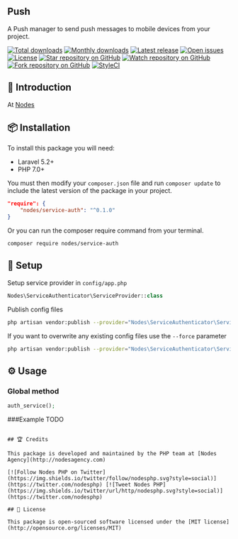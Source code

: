 ## Push

A Push manager to send push messages to mobile devices from your project.

[![Total downloads](https://img.shields.io/packagist/dt/nodes/service-auth.svg)](https://packagist.org/packages/nodes/service-auth)
[![Monthly downloads](https://img.shields.io/packagist/dm/nodes/service-auth.svg)](https://packagist.org/packages/nodes/service-auth)
[![Latest release](https://img.shields.io/packagist/v/nodes/service-auth.svg)](https://packagist.org/packages/nodes/service-auth)
[![Open issues](https://img.shields.io/github/issues/nodes-php/service-auth.svg)](https://github.com/nodes-php/service-auth/issues)
[![License](https://img.shields.io/packagist/l/nodes/service-auth.svg)](https://packagist.org/packages/nodes/service-auth)
[![Star repository on GitHub](https://img.shields.io/github/stars/nodes-php/service-auth.svg?style=social&label=Star)](https://github.com/nodes-php/service-auth/stargazers)
[![Watch repository on GitHub](https://img.shields.io/github/watchers/nodes-php/service-auth.svg?style=social&label=Watch)](https://github.com/nodes-php/service-auth/watchers)
[![Fork repository on GitHub](https://img.shields.io/github/forks/nodes-php/service-auth.svg?style=social&label=Fork)](https://github.com/nodes-php/service-auth/network)
[![StyleCI](https://styleci.io/repos/73100002/shield)](https://styleci.io/repos/73100002)

## 📝 Introduction

At [Nodes](http://nodesagency.com)

## 📦 Installation

To install this package you will need:

* Laravel 5.2+
* PHP 7.0+


You must then modify your `composer.json` file and run `composer update` to include the latest version of the package in your project.

```json
"require": {
    "nodes/service-auth": "^0.1.0"
}
```

Or you can run the composer require command from your terminal.

```bash
composer require nodes/service-auth
```

## 🔧 Setup

Setup service provider in `config/app.php`

```php
Nodes\ServiceAuthenticator\ServiceProvider::class
```

Publish config files

```bash
php artisan vendor:publish --provider="Nodes\ServiceAuthenticator\ServiceProvider"
```

If you want to overwrite any existing config files use the `--force` parameter

```bash
php artisan vendor:publish --provider="Nodes\ServiceAuthenticator\ServiceProvider" --force
```

## ⚙ Usage

### Global method

```php
auth_service();
```

###Example
TODO
```

## 🏆 Credits

This package is developed and maintained by the PHP team at [Nodes Agency](http://nodesagency.com)

[![Follow Nodes PHP on Twitter](https://img.shields.io/twitter/follow/nodesphp.svg?style=social)](https://twitter.com/nodesphp) [![Tweet Nodes PHP](https://img.shields.io/twitter/url/http/nodesphp.svg?style=social)](https://twitter.com/nodesphp)

## 📄 License

This package is open-sourced software licensed under the [MIT license](http://opensource.org/licenses/MIT)
